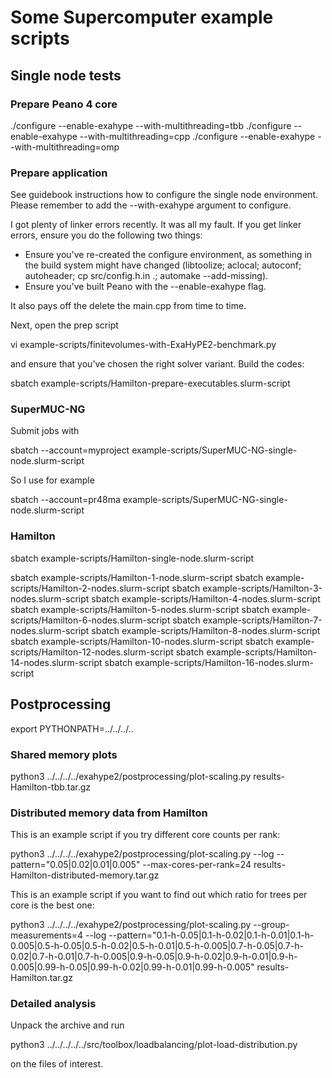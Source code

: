 # Some Supercomputer example scripts #



## Single node tests ##

### Prepare Peano 4 core ###

./configure --enable-exahype --with-multithreading=tbb
./configure --enable-exahype --with-multithreading=cpp
./configure --enable-exahype --with-multithreading=omp



### Prepare application ###

See guidebook instructions how to configure the single node environment.
Please remember to add the --with-exahype argument to configure. 

I got plenty of linker errors recently. It was all my fault. If you get linker errors,
ensure you do the following two things:

- Ensure you've re-created the configure environment, as something in the build
  system might have changed (libtoolize; aclocal; autoconf; autoheader; cp src/config.h.in .; automake --add-missing).
- Ensure you've built Peano with the --enable-exahype flag.

It also pays off the delete the main.cpp from time to time.

Next, open the prep script 

vi example-scripts/finitevolumes-with-ExaHyPE2-benchmark.py

and ensure that you've chosen the right solver variant. Build
the codes:

sbatch example-scripts/Hamilton-prepare-executables.slurm-script



### SuperMUC-NG ###

Submit jobs with

sbatch --account=myproject example-scripts/SuperMUC-NG-single-node.slurm-script

So I use for example 

sbatch --account=pr48ma example-scripts/SuperMUC-NG-single-node.slurm-script

### Hamilton ###


sbatch example-scripts/Hamilton-single-node.slurm-script





sbatch example-scripts/Hamilton-1-node.slurm-script
sbatch example-scripts/Hamilton-2-nodes.slurm-script
sbatch example-scripts/Hamilton-3-nodes.slurm-script
sbatch example-scripts/Hamilton-4-nodes.slurm-script
sbatch example-scripts/Hamilton-5-nodes.slurm-script
sbatch example-scripts/Hamilton-6-nodes.slurm-script
sbatch example-scripts/Hamilton-7-nodes.slurm-script
sbatch example-scripts/Hamilton-8-nodes.slurm-script
sbatch example-scripts/Hamilton-10-nodes.slurm-script
sbatch example-scripts/Hamilton-12-nodes.slurm-script
sbatch example-scripts/Hamilton-14-nodes.slurm-script
sbatch example-scripts/Hamilton-16-nodes.slurm-script


## Postprocessing ##

export PYTHONPATH=../../../..

### Shared memory plots ###
python3 ../../../../exahype2/postprocessing/plot-scaling.py results-Hamilton-tbb.tar.gz

### Distributed memory data from Hamilton ###

This is an example script if you try different core counts per rank:

python3 ../../../../exahype2/postprocessing/plot-scaling.py --log --pattern="0.05|0.02|0.01|0.005" --max-cores-per-rank=24  results-Hamilton-distributed-memory.tar.gz

This is an example script if you want to find out which ratio for trees per core is the best one:

python3 ../../../../exahype2/postprocessing/plot-scaling.py --group-measurements=4 --log --pattern="0.1-h-0.05|0.1-h-0.02|0.1-h-0.01|0.1-h-0.005|0.5-h-0.05|0.5-h-0.02|0.5-h-0.01|0.5-h-0.005|0.7-h-0.05|0.7-h-0.02|0.7-h-0.01|0.7-h-0.005|0.9-h-0.05|0.9-h-0.02|0.9-h-0.01|0.9-h-0.005|0.99-h-0.05|0.99-h-0.02|0.99-h-0.01|0.99-h-0.005" results-Hamilton.tar.gz

### Detailed analysis ###
Unpack the archive and run 

python3 ../../../../../src/toolbox/loadbalancing/plot-load-distribution.py

on the files of interest.

